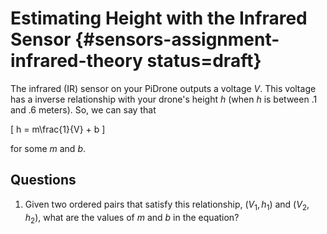 # Estimating Height with the Infrared Sensor {#sensors-assignment-infrared-theory status=draft}

The infrared (IR) sensor on your PiDrone outputs a voltage $V$. This voltage has a inverse relationship with your drone's height $h$ (when $h$ is between .1 and .6 meters). So, we can say that 

\[ 
    h = m\frac{1}{V} + b
\]

for some $m$ and $b$.

## Questions
1. Given two ordered pairs that satisfy this relationship, $(V_1, h_1)$ and $(V_2, h_2)$, what are the values of $m$ and $b$ in the equation? 

